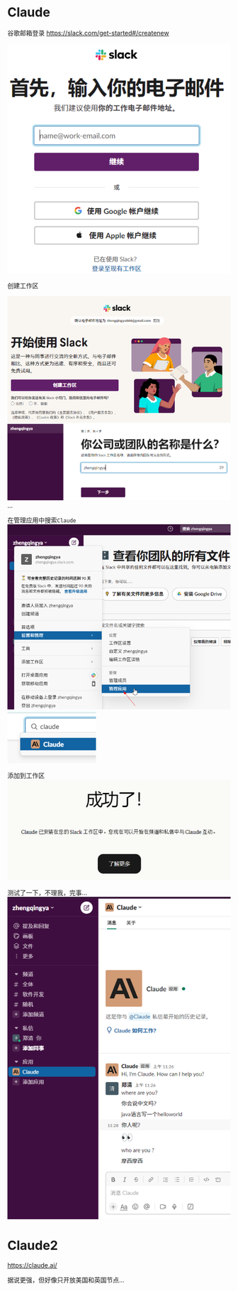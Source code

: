 # Claude

谷歌邮箱登录 https://slack.com/get-started#/createnew

![](./images/16--1689304861852.png)

创建工作区

![](./images/16--1689304581097.png)
![](./images/16--1689304616812.png)
...

在管理应用中搜索`Claude`
![](./images/16--1689305001078.png)
![](./images/16--1689305042237.png)

添加到工作区
![](./images/16--1689305174659.png)

测试了一下，不理我，完事...
![](./images/16--1689305441874.png)

# Claude2

https://claude.ai/

据说更强，但好像只开放美国和英国节点...
